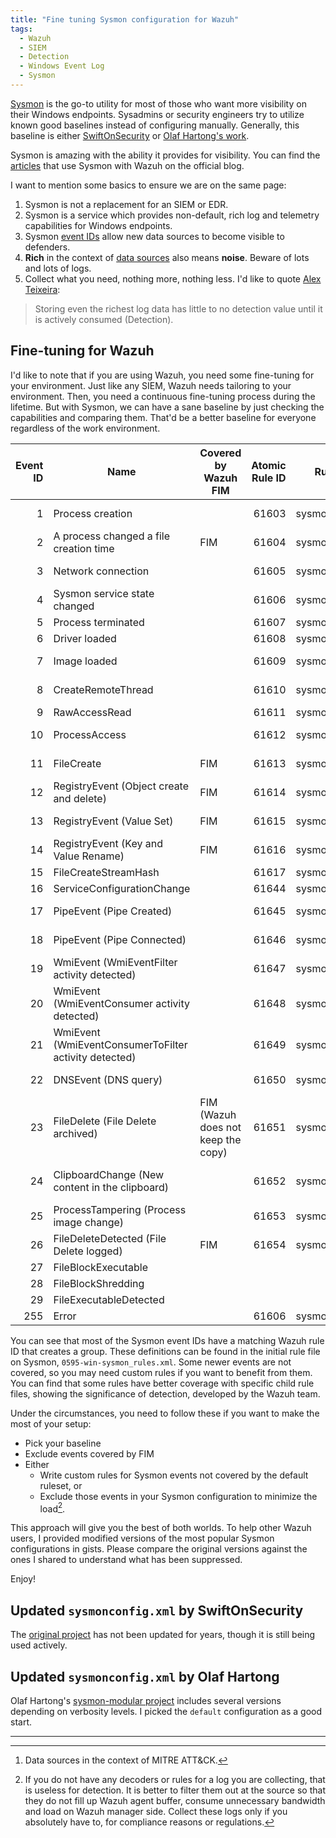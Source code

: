 ```yaml
---
title: "Fine tuning Sysmon configuration for Wazuh"
tags:
  - Wazuh
  - SIEM
  - Detection
  - Windows Event Log
  - Sysmon
---
```


[Sysmon](https://learn.microsoft.com/en-us/sysinternals/downloads/sysmon) is the go-to utility for most of those who want more visibility on their Windows endpoints. Sysadmins or security engineers try to utilize known good baselines instead of configuring manually. Generally, this baseline is either [SwiftOnSecurity](https://github.com/SwiftOnSecurity/sysmon-config) or [Olaf Hartong's work](https://github.com/olafhartong/sysmon-modular).

Sysmon is amazing with the ability it provides for visibility. You can find the [articles](https://wazuh.com/search/?s=sysmon) that use Sysmon with Wazuh on the official blog.

I want to mention some basics to ensure we are on the same page:

1. Sysmon is not a replacement for an SIEM or EDR.
2. Sysmon is a service which provides non-default, rich log and telemetry capabilities for Windows endpoints.
3. Sysmon [event IDs](https://learn.microsoft.com/en-us/sysinternals/downloads/sysmon#events) allow new data sources to become visible to defenders.
4. **Rich** in the context of [data sources](https://attack.mitre.org/datasources/) also means **noise**. Beware of lots and lots of logs.
5. Collect what you need, nothing more, nothing less. I'd like to quote [Alex Teixeira](https://detect.fyi/sysmon-a-viable-alternative-to-edr-44d4fbe5735a):

> Storing even the richest log data has little to no detection value until it is actively consumed (Detection).

## Fine-tuning for Wazuh

I'd like to note that if you are using Wazuh, you need some fine-tuning for your environment. Just like any SIEM, Wazuh needs tailoring to your environment. Then, you need a continuous fine-tuning process during the lifetime. But with Sysmon, we can have a sane baseline by just checking the capabilities and comparing them. That'd be a better baseline for everyone regardless of the work environment.

| Event ID | Name | Covered by Wazuh FIM | Atomic Rule ID | Rule Group | Child rule files | Data Source [^1] |
|---:|---|---|---:|---|---|---:|
| 1 | Process creation || 61603 | sysmon_event1 | 0800-sysmon_id_1.xml | [Process](https://attack.mitre.org/datasources/DS0009/) |
| 2 | A process changed a file creation time | FIM | 61604 | sysmon_event_2 || [File](https://attack.mitre.org/datasources/DS0022/) |
| 3 | Network connection || 61605 | sysmon_event3 | 0810-sysmon_id_3.xml | [Network Traffic](https://attack.mitre.org/datasources/DS0029/) |
| 4 | Sysmon service state changed || 61606 | sysmon_event4 || [Service](https://attack.mitre.org/datasources/DS0019/) |
| 5 | Process terminated || 61607 | sysmon_event5 || [Process](https://attack.mitre.org/datasources/DS0009/) |
| 6 | Driver loaded || 61608 | sysmon_event6 || [Driver](https://attack.mitre.org/datasources/DS0027/) |
| 7 | Image loaded || 61609 | sysmon_event7 | 0820-sysmon_id_7.xml | [Module](https://attack.mitre.org/datasources/DS0011/) |
| 8 | CreateRemoteThread || 61610 | sysmon_event8 | 0870-sysmon_id_8.xml | [Process](https://attack.mitre.org/datasources/DS0009/) |
| 9 | RawAccessRead || 61611 | sysmon_event9 || [File](https://attack.mitre.org/datasources/DS0022/) |
| 10 | ProcessAccess || 61612 | sysmon_event_10 | 0945-sysmon_id_10.xml | [Process](https://attack.mitre.org/datasources/DS0009/) |
| 11 | FileCreate | FIM | 61613 | sysmon_event_11 | 0830-sysmon_id_11.xml | [File](https://attack.mitre.org/datasources/DS0022/) |
| 12 | RegistryEvent (Object create and delete) | FIM | 61614 | sysmon_event_12 || [Windows Registry](https://attack.mitre.org/datasources/DS0024/) |
| 13 | RegistryEvent (Value Set) | FIM | 61615 | sysmon_event_13 | 0860-sysmon_id_13.xml | [Windows Registry](https://attack.mitre.org/datasources/DS0024/) |
| 14 | RegistryEvent (Key and Value Rename) | FIM | 61616 | sysmon_event_14 || [Windows Registry](https://attack.mitre.org/datasources/DS0024/) |
| 15 | FileCreateStreamHash || 61617 | sysmon_event_15 || [File](https://attack.mitre.org/datasources/DS0022/) |
| 16 | ServiceConfigurationChange || 61644 | sysmon_event_16 || [Service](https://attack.mitre.org/datasources/DS0019/) |
| 17 | PipeEvent (Pipe Created) || 61645 | sysmon_event_17 || [Named Pipe](https://attack.mitre.org/datasources/DS0023/) |
| 18 | PipeEvent (Pipe Connected) || 61646 | sysmon_event_18 || [Named Pipe](https://attack.mitre.org/datasources/DS0023/) |
| 19 | WmiEvent (WmiEventFilter activity detected) || 61647 | sysmon_event_19 || [WMI](https://attack.mitre.org/datasources/DS0005/) |
| 20 | WmiEvent (WmiEventConsumer activity detected) || 61648 | sysmon_event_20 | 0950-sysmon_id_20.xml | [WMI](https://attack.mitre.org/datasources/DS0005/) |
| 21 | WmiEvent (WmiEventConsumerToFilter activity detected) || 61649 | sysmon_event_21 || [WMI](https://attack.mitre.org/datasources/DS0005/) |
| 22 | DNSEvent (DNS query) || 61650 | sysmon_event_22 || [Network Traffic](https://attack.mitre.org/datasources/DS0029/) |
| 23 | FileDelete (File Delete archived) | FIM (Wazuh does not keep the copy) | 61651 | sysmon_event_23 || [File](https://attack.mitre.org/datasources/DS0022/) |
| 24 | ClipboardChange (New content in the clipboard) || 61652 | sysmon_event_24 || [Process](https://attack.mitre.org/datasources/DS0009/)  or [Command](https://attack.mitre.org/datasources/DS0017/) |
| 25 | ProcessTampering (Process image change) || 61653 | sysmon_event_25 || [Process](https://attack.mitre.org/datasources/DS0009/) |
| 26 | FileDeleteDetected (File Delete logged) | FIM | 61654 | sysmon_event_26 || [File](https://attack.mitre.org/datasources/DS0022/) |
| 27 | FileBlockExecutable ||||| [File](https://attack.mitre.org/datasources/DS0022/) |
| 28 | FileBlockShredding ||||| [File](https://attack.mitre.org/datasources/DS0022/) |
| 29 | FileExecutableDetected ||||| [File](https://attack.mitre.org/datasources/DS0022/) |
| 255 | Error || 61606 | sysmon_event_255 |||

You can see that most of the Sysmon event IDs have a matching Wazuh rule ID that creates a group. These definitions can be found in the initial rule file on Sysmon, `0595-win-sysmon_rules.xml`. Some newer events are not covered, so you may need custom rules if you want to benefit from them. You can find that some rules have better coverage with specific child rule files, showing the significance of detection, developed by the Wazuh team.

Under the circumstances, you need to follow these if you want to make the most of your setup:

- Pick your baseline
- Exclude events covered by FIM
- Either
  - Write custom rules for Sysmon events not covered by the default ruleset, or
  - Exclude those events in your Sysmon configuration to minimize the load[^2].

This approach will give you the best of both worlds. To help other Wazuh users, I provided modified versions of the most popular Sysmon configurations in gists. Please compare the original versions against the ones I shared to understand what has been suppressed.

Enjoy!

## Updated `sysmonconfig.xml` by SwiftOnSecurity

The [original project](https://github.com/SwiftOnSecurity/sysmon-config) has not been updated for years, though it is still being used actively.

<script src="https://gist.github.com/zbalkan/8312a6d4e0a7610eccfd342e329cdaab.js"></script>

## Updated `sysmonconfig.xml` by Olaf Hartong

Olaf Hartong's [sysmon-modular project](https://github.com/olafhartong/sysmon-modular/) includes several versions depending on verbosity levels. I picked the `default` configuration as a good start.

<script src="https://gist.github.com/zbalkan/ab0d44fe58e8cf9132d21dabb724b489.js"></script>

---
[^1]: Data sources in the context of MITRE ATT&CK.
[^2]: If you do not have any decoders or rules for a log you are collecting, that is useless for detection. It is better to filter them out at the source so that they do not fill up Wazuh agent buffer, consume unnecessary bandwidth and load on Wazuh manager side. Collect these logs only if you absolutely have to, for compliance reasons or regulations.
